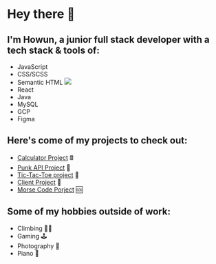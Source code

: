 # Hey there 👋
## I'm Howun, a junior full stack developer with a tech stack & tools of:

- JavaScript
- CSS/SCSS
- Semantic HTML <img src="https://raw.githubusercontent.com/get-icon/geticon/master/icons/html-5.svg">
- React
- Java
- MySQL
- GCP
- Figma

## Here's come of my projects to check out:

- [Calculator Project](https://github.com/howun/Calculator-Project) 🖩
- [Punk API Project](https://github.com/howun/punk-api) 🍺
- [Tic-Tac-Toe project](https://github.com/howun/Tic-Tac-Toe) 🎲
- [Client Project](https://github.com/howun/oae-event-cms) 📖
- [Morse Code Porject](https://github.com/howun/morsecode) 🆘


## Some of my hobbies outside of work:
  
- Climbing 🧗‍♂️
- Gaming 🕹️
- Photography 📸
- Piano 🎹

